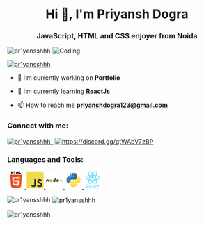 <h1 align="center">Hi 👋, I'm Priyansh Dogra</h1>
<h3 align="center">JavaScript, HTML and CSS enjoyer from Noida</h3>
<img align="right" alt="Coding" width="400" src="https://gifdb.com/images/high/scrolling-up-green-system-coding-nxt2vg8bl6e4wbo1.gif">

<p align="left"> <img src="https://komarev.com/ghpvc/?username=pr1yansshhh&label=Profile%20views&color=0e75b6&style=flat" alt="pr1yansshhh" /> </p>

<p align="left"> <a href="https://github.com/ryo-ma/github-profile-trophy"><img src="https://github-profile-trophy.vercel.app/?username=pr1yansshhh" alt="pr1yansshhh" /></a> </p>

- 🔭 I’m currently working on **Portfolio**

- 🌱 I’m currently learning **ReactJs**

- 📫 How to reach me **priyanshdogra123@gmail.com**

<h3 align="left">Connect with me:</h3>
<p align="left">
<a href="https://instagram.com/pr1yansshhh_" target="blank"><img align="center" src="https://raw.githubusercontent.com/rahuldkjain/github-profile-readme-generator/master/src/images/icons/Social/instagram.svg" alt="pr1yansshhh_" height="30" width="40" /></a>
<a href="https://discord.gg/https://discord.gg/gtWAbV7zBP" target="blank"><img align="center" src="https://raw.githubusercontent.com/rahuldkjain/github-profile-readme-generator/master/src/images/icons/Social/discord.svg" alt="https://discord.gg/gtWAbV7zBP" height="30" width="40" /></a>
</p>

<h3 align="left">Languages and Tools:</h3>
<p align="left"> <a href="https://www.w3.org/html/" target="_blank" rel="noreferrer"> <img src="https://raw.githubusercontent.com/devicons/devicon/master/icons/html5/html5-original-wordmark.svg" alt="html5" width="40" height="40"/> </a> <a href="https://developer.mozilla.org/en-US/docs/Web/JavaScript" target="_blank" rel="noreferrer"> <img src="https://raw.githubusercontent.com/devicons/devicon/master/icons/javascript/javascript-original.svg" alt="javascript" width="40" height="40"/> </a> <a href="https://nodejs.org" target="_blank" rel="noreferrer"> <img src="https://raw.githubusercontent.com/devicons/devicon/master/icons/nodejs/nodejs-original-wordmark.svg" alt="nodejs" width="40" height="40"/> </a> <a href="https://www.python.org" target="_blank" rel="noreferrer"> <img src="https://raw.githubusercontent.com/devicons/devicon/master/icons/python/python-original.svg" alt="python" width="40" height="40"/> </a> <a href="https://reactjs.org/" target="_blank" rel="noreferrer"> <img src="https://raw.githubusercontent.com/devicons/devicon/master/icons/react/react-original-wordmark.svg" alt="react" width="40" height="40"/> </a> </p>

<p><img align="left" src="https://github-readme-stats.vercel.app/api/top-langs?username=pr1yansshhh&show_icons=true&locale=en&layout=compact" alt="pr1yansshhh" /></p>

<p>&nbsp;<img align="center" src="https://github-readme-stats.vercel.app/api?username=pr1yansshhh&show_icons=true&locale=en" alt="pr1yansshhh" /></p>

<p><img align="center" src="https://github-readme-streak-stats.herokuapp.com/?user=pr1yansshhh&" alt="pr1yansshhh" /></p>
